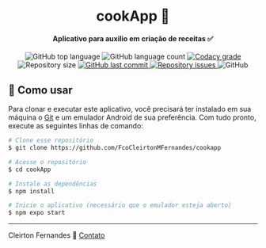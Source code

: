 <h1 align="center">
    cookApp 🧂
</h1>

<h4 align="center">
  Aplicativo para auxilio em criação de receitas ✅
</h4>
<p align="center">
  <img alt="GitHub top language" src="https://img.shields.io/github/languages/top/eugustavo/gobarber-mobile.svg">
  
  <img alt="GitHub language count" src="https://img.shields.io/github/languages/count/eugustavo/gobarber-mobile.svg">
  
  <a href="https://www.codacy.com/app/eugustavo/gobarber-mobile?utm_source=github.com&amp;utm_medium=referral&amp;utm_content=eugustavo/gobarber-mobile&amp;utm_campaign=Badge_Grade">
    <img alt="Codacy grade" src="https://img.shields.io/codacy/grade/eac67ca345934f4c8e4435a8606e7baa.svg">
  </a>
  
  <img alt="Repository size" src="https://img.shields.io/github/repo-size/eugustavo/gobarber-mobile.svg">
  <a href="https://github.com/eugustavo/gobarber-mobile/commits/master">
    <img alt="GitHub last commit" src="https://img.shields.io/github/last-commit/eugustavo/gobarber-mobile.svg">
  </a>
  
  <a href="https://github.com/FcoCleirtonMFernandes/cookapp/issues">
    <img alt="Repository issues" src="https://img.shields.io/github/issues/eugustavo/gobarber-mobile.svg">
  </a>
  
  <img alt="GitHub" src="https://img.shields.io/github/license/eugustavo/gobarber-mobile.svg"> 
</p>

  
## :rocket: Como usar
Para clonar e executar este aplicativo, você precisará ter instalado em sua máquina o [Git](https://git-scm.com) e um emulador Android de sua preferência. Com tudo pronto, execute as seguintes linhas de comando:

```bash
# Clone esse repositório
$ git clone https://github.com/FcoCleirtonMFernandes/cookapp

# Acesse o repositório
$ cd cookApp

# Instale as dependências
$ npm install

# Inicie o aplicativo (necessário que o emulador esteja aberto)
$ npm expo start
```

---

Cleirton Fernandes :wave: [Contato](https://www.linkedin.com/in/cleirton-fernandes-88581149/)

